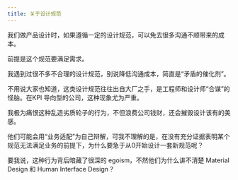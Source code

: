 ```yaml
---
title: 关于设计规范
---
```


我们做产品设计时，如果遵循一定的设计规范，可以免去很多沟通不顺带来的成本。

前提是这个规范要满足需求。

我遇到过很不多不合理的设计规范，别说降低沟通成本，简直是“矛盾的催化剂”。 

不用说大家也知道，这类设计规范往往出自大厂之手，是工程师和设计师“合谋”的怪胎。在KPI 导向型的公司，这种现象尤为严重。 

我极为痛恨这种乱造劣质轮子的行为，不但浪费公司钱财，还会摧毁设计该有的美感。 

他们可能会用“业务适配”为自己辩解，可我不理解的是，在没有充分证据表明某个规范无法满足业务的前提下，为什么要急于从0开始设计一套新规范呢？ 

要我说，这种行为背后暗藏了很深的 egoism，不然他们为什么讲不清楚 Material Design 和 Human Interface Design？